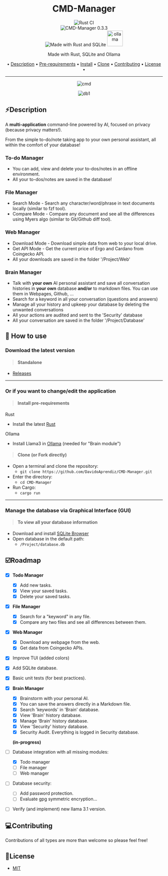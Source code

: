 <h1 align="center">CMD-Manager</h1>

<div align="center">
<img alt="Rust CI" src="https://github.com/DavidoAprendiz/Rust-in-Progress/actions/workflows/rust.yml/badge.svg">
<br>
<img alt="CMD-Manager 0.3.3" src="https://img.shields.io/badge/cmd_manager-0.3.3-000000?style=for-the-badge&color=blue">
<br>
<img alt="Made with Rust and SQLite" src="https://skillicons.dev/icons?i=rust,sqlite">
<img alt="ollama" height="50px" src="https://github.com/ollama/ollama/assets/3325447/0d0b44e2-8f4a-4e99-9b52-a5c1c741c8f7">

<a>Made with Rust, SQLite and Ollama</a>

<div align="center">
• <a href="#description">Description</a> •
  <a href="#pre-requirements">Pre-requirements</a> •
  <a href="#install">Install</a> •
  <a href="#clone">Clone</a> •
  <a href="#contributing">Contributing</a> •
  <a href="#license">License</a> •
</div>

---

![cmd](https://github.com/DavidoAprendiz/CMD-Manager/assets/21132833/fb8dcfe3-9e21-49c1-aab9-b73984f29e54)

![db1](https://github.com/DavidoAprendiz/CMD-Manager/assets/21132833/1a56cc59-6afc-4e7f-aa46-781d659548ed)

</div>

## ⚡Description

A **multi-application** command-line powered by AI, focused on privacy (because privacy matters!).

From the simple to-do/note taking app to your own personal assistant, all within the comfort of your database!

### **To-do Manager**

- You can add, view and delete your to-dos/notes in an offline environment.
- All your to-dos/notes are saved in the database!

### **File Manager**

- Search Mode - Search any character/word/phrase in text documents locally (similar to fzf tool).
- Compare Mode - Compare any document and see all the differences using Myers algo (similar to Git/Github diff tool).

### **Web Manager**

- Download Mode - Download simple data from web to your local drive.
- Get API Mode - Get the current price of Ergo and Cardano from Coingecko API.
- All your downloads are saved in the folder '/Project/Web'

### **Brain Manager**

- Talk with **your own** AI personal assistant and save all conversation histories in **your own** database **and/or** to markdown files. You can use them in Webpages, Github, ...
- Search for a keyword in all your conversation (questions and answers)
- Manage all your history and upkeep your database by deleting the unwanted conversations
- All your actions are audited and sent to the 'Security' database
- All your conversation are saved in the folder '/Project/Database'

## 🚀 How to use

### Download the latest version

> #### Standalone

- [Releases](https://github.com/DavidoAprendiz/CMD-Manager/releases)

---

### Or if you want to change/edit the application

> #### Install pre-requirements

Rust

- Install the latest [Rust](https://www.rust-lang.org/learn/get-started)

Ollama

- Install Llama3 in [Ollama](https://ollama.com/)
  (needed for "Brain module")

> #### Clone (or Fork directly)

- Open a terminal and clone the repository:
  - `git clone https://github.com/DavidoAprendiz/CMD-Manager.git`
- Enter the directory:
  - `cd CMD-Manager`
- Run Cargo:
  - `cargo run`

---

### Manage the database via Graphical Interface (GUI)

> #### To view all your database information

- Download and install [SQLite Browser](https://sqlitebrowser.org/)
- Open database in the default path:
  - `/Project/database.db`

## ☑️Roadmap

- [X] **Todo Manager**
  - [X] Add new tasks.
  - [X] View your saved tasks.
  - [X] Delete your saved tasks.
- [X] **File Manager**
  - [X] Search for a "keyword" in any file.
  - [X] Compare any two files and see all differences between them.
- [X] **Web Manager**
  - [X] Download any webpage from the web.
  - [X] Get data from Coingecko APIs.
- [X] Improve TUI (added colors)
- [X] Add SQLite database.
- [X] Basic unit tests (for best practices).
- [X] **Brain Manager**
  - [X] Brainstorm with your personal AI.
  - [X] You can save the answers directly in a Markdown file.
  - [X] Search 'keywords' in 'Brain' database.
  - [X] View 'Brain' history database.
  - [X] Manage 'Brain' history database.
  - [X] View 'Security' history database.
  - [X] Security Audit. Everything is logged in Security database.

  **(in-progress)**

- [ ] Database integration with all missing modules:
  - [X] Todo manager
  - [ ] File manager
  - [ ] Web manager
- [ ] Database security:
  - [ ] Add password protection.
  - [ ] Evaluate gpg symmetric encryption...
- [ ] Verify (and implement) new llama 3.1 version.

## 💻Contributing

Contributions of all types are more than welcome so please feel free!

## 📃License

- [MIT](https://github.com/DavidoAprendiz/CMD-Manager/LICENSE)
